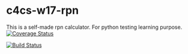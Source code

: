 # c4cs-w17-rpn
This is a self-made rpn calculator. For python testing learning purpose.
[![Coverage Status](https://coveralls.io/repos/github/simonliu1996/c4cs-w17-rpn/badge.svg?branch=master)](https://coveralls.io/github/simonliu1996/c4cs-w17-rpn?branch=master)

[![Build Status](https://travis-ci.org/simonliu1996/c4cs-w17-rpn.svg?branch=master)](https://travis-ci.org/simonliu1996/c4cs-w17-rpn)
